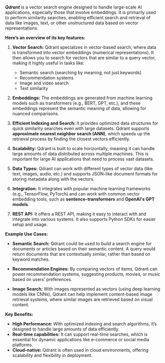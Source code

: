 ***Qdrant*** is a vector search engine designed to handle large-scale AI applications, especially those that involve embeddings. It is primarily used to perform similarity searches, enabling efficient search and retrieval of data like images, text, or other unstructured data based on vector representations.


**Here’s an overview of its key features:**

1. **Vector Search:** Qdrant specializes in vector-based search, where data is transformed into vector embeddings (numerical representations). It then allows you to search for vectors that are similar to a query vector, making it highly useful in tasks like:

    - Semantic search (searching by meaning, not just keywords)
    - Recommendation systems
    - Image and video search
    - Text similarity

2. **Embeddings:** The embeddings are generated from machine learning models such as transformers (e.g., BERT, GPT, etc.), and these embeddings represent the semantic meaning of data, allowing for nuanced comparisons.

3. **Efficient Indexing and Search:** It provides optimized data structures for quick similarity searches even with large datasets. Qdrant supports **approximate nearest neighbor search (ANN)**, which speeds up the retrieval process by finding the closest vectors efficiently.

4. **Scalability:** Qdrant is built to scale horizontally, meaning it can handle large amounts of data distributed across multiple machines. This is important for large AI applications that need to process vast datasets.

5. **Data Types:** Qdrant can work with different types of vector data (like text, images, audio, etc.) and supports JSON-like document formats for storing metadata along with the vectors.

6. **Integration:** It integrates with popular machine learning frameworks (e.g., TensorFlow, PyTorch) and can work with common vector embedding tools, such as **sentence-transformers** and **OpenAI's GPT models**.

7. **REST API:** It offers a REST API, making it easy to interact with and integrate into various systems. It also supports Python SDKs for easier setup and usage.

**Example Use Cases:**
- **Semantic Search:** Qdrant could be used to build a search engine for documents or articles based on their semantic content. A query would return documents that are contextually similar, rather than based on keyword matches.

- **Recommendation Engines:** By comparing vectors of items, Qdrant can power recommendation systems, suggesting products, movies, or music based on users' preferences.

- **Image Search:** With images represented as vectors (using deep learning models like CNNs), Qdrant can help implement content-based image retrieval systems, where similar images are retrieved based on visual content.

**Key Benefits:**
- **High Performance:** With optimized indexing and search algorithms, it’s designed to handle large amounts of data efficiently.
- **Real-time capabilities:** It can support real-time searches, which is essential for dynamic applications like e-commerce or social media platforms.
- **Cloud-native:** Qdrant is often used in cloud environments, offering scalability and flexibility in deployment.
